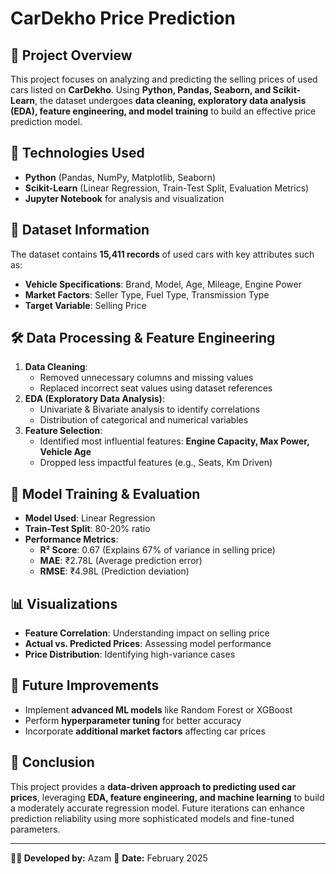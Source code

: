 # CarDekho Price Prediction

## 📌 Project Overview

This project focuses on analyzing and predicting the selling prices of used cars listed on **CarDekho**. Using **Python, Pandas, Seaborn, and Scikit-Learn**, the dataset undergoes **data cleaning, exploratory data analysis (EDA), feature engineering, and model training** to build an effective price prediction model.

## 🔧 Technologies Used

- **Python** (Pandas, NumPy, Matplotlib, Seaborn)
- **Scikit-Learn** (Linear Regression, Train-Test Split, Evaluation Metrics)
- **Jupyter Notebook** for analysis and visualization

## 📂 Dataset Information

The dataset contains **15,411 records** of used cars with key attributes such as:

- **Vehicle Specifications**: Brand, Model, Age, Mileage, Engine Power
- **Market Factors**: Seller Type, Fuel Type, Transmission Type
- **Target Variable**: Selling Price

## 🛠️ Data Processing & Feature Engineering

1. **Data Cleaning**:
   - Removed unnecessary columns and missing values
   - Replaced incorrect seat values using dataset references
2. **EDA (Exploratory Data Analysis)**:
   - Univariate & Bivariate analysis to identify correlations
   - Distribution of categorical and numerical variables
3. **Feature Selection**:
   - Identified most influential features: **Engine Capacity, Max Power, Vehicle Age**
   - Dropped less impactful features (e.g., Seats, Km Driven)

## 🤖 Model Training & Evaluation

- **Model Used**: Linear Regression
- **Train-Test Split**: 80-20% ratio
- **Performance Metrics**:
  - **R² Score**: 0.67 (Explains 67% of variance in selling price)
  - **MAE**: ₹2.78L (Average prediction error)
  - **RMSE**: ₹4.98L (Prediction deviation)

## 📊 Visualizations

- **Feature Correlation**: Understanding impact on selling price
- **Actual vs. Predicted Prices**: Assessing model performance
- **Price Distribution**: Identifying high-variance cases

## 🚀 Future Improvements

- Implement **advanced ML models** like Random Forest or XGBoost
- Perform **hyperparameter tuning** for better accuracy
- Incorporate **additional market factors** affecting car prices

## 🏁 Conclusion

This project provides a **data-driven approach to predicting used car prices**, leveraging **EDA, feature engineering, and machine learning** to build a moderately accurate regression model. Future iterations can enhance prediction reliability using more sophisticated models and fine-tuned parameters.

---

**👨‍💻 Developed by:** Azam
📅 **Date:** February 2025
